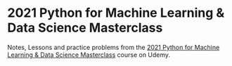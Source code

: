 # 2021 Python for Machine Learning & Data Science Masterclass

Notes, Lessons and practice problems from the [2021 Python for Machine Learning & Data Science Masterclass](https://www.udemy.com/course/python-for-machine-learning-data-science-masterclass) course on Udemy.
